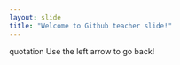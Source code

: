 ```yaml
---
layout: slide
title: "Welcome to Github teacher slide!"
---
```

quotation
Use the left arrow to go back!
